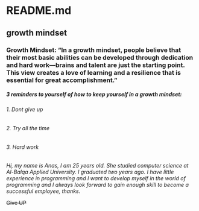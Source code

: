 # README.md
## **growth mindset** 
### Growth Mindset: “In a growth mindset, people believe that their most basic abilities can be developed through dedication and hard work—brains and talent are just the starting point. This view creates a love of learning and a resilience that is essential for great accomplishment.”
##### 3 reminders to yourself of how to keep yourself in a growth mindset:
###### 1. Dont give up 
###### 2. Try all the time
###### 3. Hard work
*Hi, my name is Anas, I am 25 years old. She studied computer science at Al-Balqa Applied University. I graduated two years ago. I have little experience in programming and I want to develop myself in the world of programming and I always look forward to gain enough skill to become a successful employee, thanks.*

~~Give UP~~
